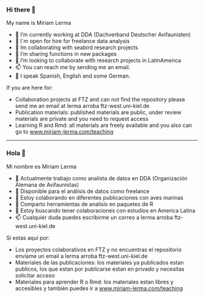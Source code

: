 ### Hi there 👋

My name is Miriam Lerma

- 🔭 I’m currently working at DDA (Dachverband Deutscher Avifaunisten)
- 🔭 I´m open for hire for freelance data analysis
- 🔭 Im collaborating with seabird research projects 
- 🌱 I’m sharing functions in new packages
- 👯 I’m looking to collaborate with research projects in LatinAmerica
- 📫 You can reach me by sending me an email. 
- 💬 I speak Spanish, English and some German.

If you are here for:
- Collaboration projects at FTZ and can not find the repository please send me an email at lerma arroba ftz-west.uni-kiel.de
- Publication materials: published materials are public, under review materials are private and you need to request access 
- Learning R and Rmd: all materials are freely available and you also can go to www.miriam-lerma.com/teaching

--- 

### Hola 👋

Mi nombre es Miriam Lerma
- 🔭 Actualmente trabajo como analista de datos en DDA (Organización Alemana de Avifaunistas)
- 🔭 Disponible para el análisis de datos como freelance
- 🔭 Estoy colaborando en diferentes publicaciones con aves marinas
- 🌱 Comparto herramientas de analisis en paquetes de R
- 👯 Estoy buscando tener colaboraciones con estudios en America Latina
- 📫 Cualquier duda puedes escribirme un correo a lerma arroba ftz-west.uni-kiel.de

Sí estas aquí por:
- Los proyectos colaborativos en FTZ y no encuentras el repositorio envíame un email a lerma arroba ftz-west.uni-kiel.de
- Materiales de las publicaciones: los materiales ya publicados estan publicos, los que estan por publicarse estan en privado y necesitas solicitar acceso
- Materiales para aprender R o Rmd: los materiales estan libres y accesibles y también puedes ir a www.miriam-lerma.com/teaching

